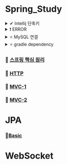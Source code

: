 
# Spring_Study
<details>

<summary> ✔ Intellij 단축키 </summary>
<div markdown="1">

#### Preferences->  `Crtl + Akt + S `
#### refactor -> ` Crtl + Alt + M `
#### getter setter -> `Alt + insert `
#### create new Test -> ` Crtl + Shift + T `
#### static import -> `Alt + Enter `
#### 변수 이름 한번에 바꾸기 -> ` Shift + F6 `
#### 실행 -> ` Crtl + Shift + F10 `
#### 주석처리 ` Crtl + / `
#### method명 출력  `soutm`
#### 변수명 출력  `sout`
#### 코드복사  'Crtl + d'
#### 바로 다음줄로  'Crtl + Shift + Enter'
#### 인라인 ``

</div>
</details>

<details>

<summary> ❗ ERROR </summary>
<div markdown="1">

<details>
  <summary> 인코딩 설정 </summary>
  <div markdonw = "2">
  
  - 한글 깨짐 현상 방지
  
  ### 1️⃣ Intelij VM 설정
  - Intelij 설피 파일 경로로 이동
  - bin 디렉터리 하위 .vmoptions 파일을 메모장으로 실행
  
  ![image](https://user-images.githubusercontent.com/87464750/190101528-2f60ee16-b9a1-4e5e-9608-1b3e2774bc92.png)

  - 파일의 맨 아랫줄에 -Dfile.encoding=UTF-8를 추가한 후 실행.
  
  ### 2️⃣  Edit Custom VM Options
  - Itellij를 실행
  - help -> Edit Custom VM Options
  - -Dfile.encoding=UTF-8를 추가한 후 다시 실행.
  
  ### 3️⃣ Intellij Editor File Encoding 설정
  - File -> Setting
  
  ![image](https://user-images.githubusercontent.com/87464750/190102321-21f479d0-6451-49a0-b24d-1d570be8415b.png)


  </div>
</details>

<details>
  <summary> Exception in thread "main" java.lang.NoClassDefFoundError: javax/xml/bind/JAXBException </summary>
  <div markdonw = "2">
  
  - JAVA11에서 발생
  
  ![image](https://user-images.githubusercontent.com/87464750/192098990-1a614e1b-08f7-4006-861b-768c0016136e.png)

-  해결방법
- pom.xm1에 코드 추가

```
<dependency>
    <groupId>javax.xml.bind</groupId>
     <artifactId>jaxb-api</artifactId>
    <version>2.3.0</version>
 </dependency>
```

  </div>
</details>

<details>
  <summary> H2 Database 연결(not found 오류❗) </summary>
  <div markdonw = "2">
  
 ### 1️⃣ bin-> h2.bat 실행
 ### 2️⃣ 데이터베이스 생성
  ![image](https://user-images.githubusercontent.com/87464750/198990301-32baf5a1-3efb-41d2-80a8-bf7ccc38593c.png)

- Generic H2(Embedded) 선택
- JDBC URL에 jdbc:h2~/(원하는 데이터 베이스 이름) 입력

### 3️⃣ Generic H2(Server)로 변경하고 접속

   </div>
</details>

<details>
  <summary> No runnable methods </summary>
  <div markdonw = "2">
  
  ![image](https://user-images.githubusercontent.com/87464750/201090863-57421e4a-1895-4fac-9295-d693dc005017.png)

### 해결방법
#### import org.junit.jupiter.api.Test; -> import org.junit.Test;로 변경하기

   </div>
</details>


</div>
</details>

<details>

<summary>⭐ MySQL 연결 </summary>
<div markdown="1">

1️⃣ build.gradle
```
dependencies {
	implementation 'mysql:mysql-connector-java'
	implementation 'org.springframework.boot:spring-boot-starter-data-jpa'
}
```

2️⃣ resources -> application.properties
```
# MySQL ??
spring.datasource.driver-class-name=com.mysql.cj.jdbc.Driver

# DB Source URL
spring.datasource.url=jdbc:mysql://localhost:3306/<dbname>?useSSL=false&useUnicode=true&serverTimezone=Asia/Seoul

# DB username
spring.datasource.username=root

# DB password
spring.datasource.password=1234

# true ??? JPA ??? ?? ??
spring.jpa.show-sql=true

# DDL(create, alter, drop) ??? DB? ?? ??? ??? ? ??.
spring.jpa.hibernate.ddl-auto=update

# JPA? ???? Hibernate? ????? ??? SQL? ???? ????.
spring.jpa.properties.hibernate.format_sql=true
```

  </div>
</details>

<details>

<summary> ⭐ gradle dependency </summary>
<div markdown="1">

### oauth2-client dependency
```
dependencies {
	implementation 'org.springframework.boot:spring-boot-starter-oauth2-client'
}
```
  </div>
</details>



### 📒 [스프링 핵심 원리](Spring-basic.md)
### 📘 [HTTP](HTTP.md)
### 📙 [MVC-1](MVC-1.md)
### 📕 [MVC-2](MVC-2.md)

# JPA
### 📒[Basic](JPA-Basic.md)
# WebSocket
